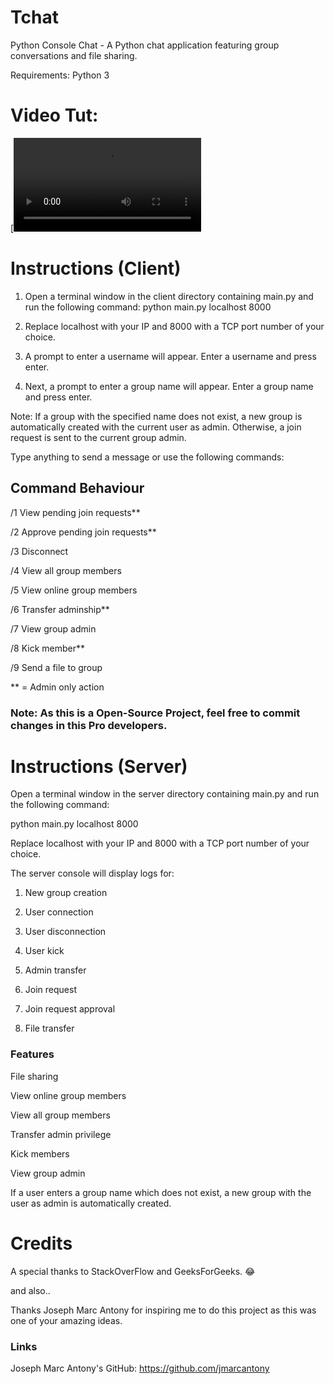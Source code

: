# Tchat

Python Console Chat - A Python chat application featuring group conversations and file sharing.

Requirements:
  Python 3
  
# Video Tut:
[![Watch the video](https://user-images.githubusercontent.com/86508458/145670452-ac4ebc2c-838c-4471-82a2-086a02497ec3.mp4)

  
# Instructions (Client)
1) Open a terminal window in the client directory containing main.py and run the following command:
  python main.py localhost 8000

2) Replace localhost with your IP and 8000 with a TCP port number of your choice.

3) A prompt to enter a username will appear. Enter a username and press enter.

4) Next, a prompt to enter a group name will appear. Enter a group name and press enter.

Note:
If a group with the specified name does not exist, a new group is automatically created with the current user as admin. Otherwise, a join request is sent to the current group admin.



Type anything to send a message or use the following commands:

## Command	Behaviour

/1	View pending join requests**

/2	Approve pending join requests**

/3	Disconnect

/4	View all group members

/5	View online group members

/6	Transfer adminship**

/7	View group admin

/8	Kick member**

/9	Send a file to group

** = Admin only action	

### Note: As this is a Open-Source Project, feel free to commit changes in this Pro developers.

# Instructions (Server)
Open a terminal window in the server directory containing main.py and run the following command:

python main.py localhost 8000

Replace localhost with your IP and 8000 with a TCP port number of your choice.

The server console will display logs for:

1) New group creation

2) User connection

3) User disconnection

4) User kick

5) Admin transfer

6) Join request

7) Join request approval

8) File transfer

### Features
File sharing

View online group members

View all group members

Transfer admin privilege

Kick members

View group admin

If a user enters a group name which does not exist, a new group with the user as admin is automatically created.

# Credits

A special thanks to StackOverFlow and GeeksForGeeks. 😂

and also..

Thanks Joseph Marc Antony for inspiring me to do this project as this was one of your amazing ideas.

### Links

Joseph Marc Antony's GitHub: https://github.com/jmarcantony
